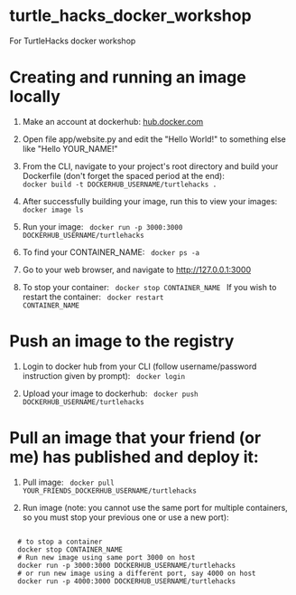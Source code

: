 # turtle_hacks_docker_workshop
For TurtleHacks docker workshop

# Creating and running an image locally

1. Make an account at dockerhub: [hub.docker.com](https://hub.docker.com/)

2. Open file app/website.py and edit the "Hello World!" to something else like "Hello YOUR_NAME!"

3. From the CLI, navigate to your project's root directory and build your Dockerfile (don't forget the spaced period at the end):
<code> docker build -t DOCKERHUB_USERNAME/turtlehacks . </code> 

4. After successfully building your image, run this to view your images:
<code> docker image ls </code>

5. Run your image:
<code> docker run -p 3000:3000 DOCKERHUB_USERNAME/turtlehacks </code>

6. To find your CONTAINER_NAME:
<code> docker ps -a </code>

7. Go to your web browser, and navigate to http://127.0.0.1:3000

8. To stop your container:
<code> docker stop CONTAINER_NAME </code>
If you wish to restart the container:
<code> docker restart CONTAINER_NAME </code>

# Push an image to the registry

1. Login to docker hub from your CLI (follow username/password instruction given by prompt):
<code> docker login </code>

2. Upload your image to dockerhub:
<code> docker push DOCKERHUB_USERNAME/turtlehacks </code>

# Pull an image that your friend (or me) has published and deploy it:

1. Pull image:
<code> docker pull YOUR_FRIENDS_DOCKERHUB_USERNAME/turtlehacks </code>

2. Run image (note: you cannot use the same port for multiple containers, so you must stop your previous one or use a new port):
<code>
  # to stop a container
  docker stop CONTAINER_NAME
  # Run new image using same port 3000 on host
  docker run -p 3000:3000 DOCKERHUB_USERNAME/turtlehacks
  # or run new image using a different port, say 4000 on host
  docker run -p 4000:3000 DOCKERHUB_USERNAME/turtlehacks
</code>
